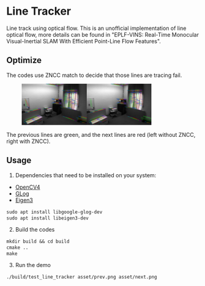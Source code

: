 # Line Tracker
Line track using optical flow.
This is an unofficial implementation of line optical flow, more details can be found in "EPLF-VINS: Real-Time Monocular Visual-Inertial SLAM With Efficient Point-Line Flow Features".

## Optimize
The codes use ZNCC match to decide that those lines are tracing fail.

<figure class="half">
    <img src="./asset/demo.png" width="40%" height="40%"><img src="./asset/demo_zncc.png" width="40%" height="40%">
</figure>
The previous lines are green, and the next lines are red (left without ZNCC, right with ZNCC).

## Usage
1. Dependencies that need to be installed on your system:
- [OpenCV4](https://opencv.org/)
- [GLog](https://github.com/google/glog)
- [Eigen3](https://eigen.tuxfamily.org/index.php?title=Main_Page)
```shell
sudo apt install libgoogle-glog-dev
sudo apt install libeigen3-dev
```
2. Build the codes
```shell
mkdir build && cd build
cmake ..
make
```

3. Run the demo
```shell
./build/test_line_tracker asset/prev.png asset/next.png
```





